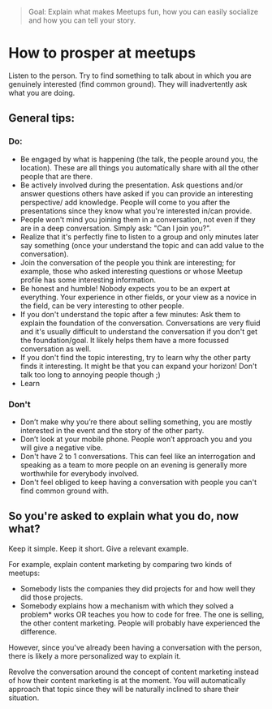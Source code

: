 > Goal: Explain what makes Meetups fun, how you can easily socialize and how you can tell your story.

# How to prosper at meetups

Listen to the person. Try to find something to talk about in which you are genuinely interested (find common ground). They will inadvertently ask what you are doing.

## General tips:

### Do:
- Be engaged by what is happening (the talk, the people around you, the location). These are all things you automatically share with all the other people that are there.
- Be actively involved during the presentation. Ask questions and/or answer questions others have asked if you can provide an interesting perspective/ add knowledge. People will come to you after the presentations since they know what you're interested in/can provide.
- People won't mind you joining them in a conversation, not even if they are in a deep conversation. Simply ask: "Can I join you?".
- Realize that it's perfectly fine to listen to a group and only minutes later say something (once your understand the topic and can add value to the conversation).
- Join the conversation of the people you think are interesting; for example, those who asked interesting questions or whose Meetup profile has some interesting information.
- Be honest and humble! Nobody expects you to be an expert at everything. Your experience in other fields, or your view as a novice in the field, can be very interesting to other people.
- If you don't understand the topic after a few minutes: Ask them to explain the foundation of the conversation. Conversations are very fluid and it's usually difficult to understand the conversation if you don't get the foundation/goal. It likely helps them have a more focussed conversation as well.
- If you don't find the topic interesting, try to learn why the other party finds it interesting. It might be that you can expand your horizon! Don't talk too long to annoying people though ;)
- Learn

### Don't
- Don’t make why you’re there about selling something, you are mostly interested in the event and the story of the other party.
- Don’t look at your mobile phone. People won’t approach you and you will give a negative vibe.
- Don't have 2 to 1 conversations. This can feel like an interrogation and speaking as a team to more people on an evening is generally more worthwhile for everybody involved.
- Don't feel obliged to keep having a conversation with people you can't find common ground with.

## So you're asked to explain what you do, now what?
Keep it simple.
Keep it short.
Give a relevant example.

For example, explain content marketing by comparing two kinds of meetups:
* Somebody lists the companies they did projects for and how well they did those projects.
* Somebody explains how a mechanism with which they solved a problem* works OR teaches you how to code for free.
The one is selling, the other content marketing. People will probably have experienced the difference.

However, since you've already been having a conversation with the person, there is likely a more personalized way to explain it.

Revolve the conversation around the concept of content marketing instead of how their content marketing is at the moment. You will automatically approach that topic since they will be naturally inclined to share their situation.
